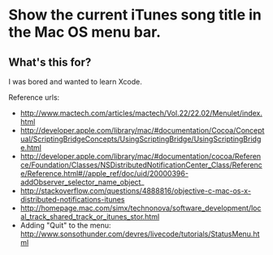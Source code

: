 Show the current iTunes song title in the Mac OS menu bar.
==========================================================

What's this for?
----------------
I was bored and wanted to learn Xcode.

Reference urls:

* http://www.mactech.com/articles/mactech/Vol.22/22.02/Menulet/index.html
* http://developer.apple.com/library/mac/#documentation/Cocoa/Conceptual/ScriptingBridgeConcepts/UsingScriptingBridge/UsingScriptingBridge.html
* http://developer.apple.com/library/mac/#documentation/cocoa/Reference/Foundation/Classes/NSDistributedNotificationCenter_Class/Reference/Reference.html#//apple_ref/doc/uid/20000396-addObserver_selector_name_object_
* http://stackoverflow.com/questions/4888816/objective-c-mac-os-x-distributed-notifications-itunes
* http://homepage.mac.com/simx/technonova/software_development/local_track_shared_track_or_itunes_stor.html
* Adding "Quit" to the menu: http://www.sonsothunder.com/devres/livecode/tutorials/StatusMenu.html


